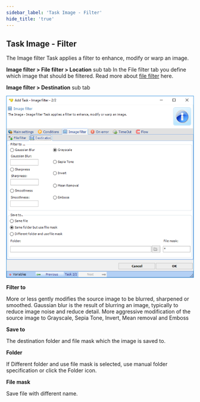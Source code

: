 ```yaml
---
sidebar_label: 'Task Image - Filter'
hide_title: 'true'
---
```


## Task Image - Filter

The Image filter Task applies a filter to enhance, modify or warp an image.
 
**Image filter > File filter > Location** sub tab
In the File filter tab you define which image that should be filtered. Read more about [file filter](../../../server/job-tasks-file-filter) here.
 
**Image filter > Destination** sub tab

![](../../../../../static/img/taskimagefilterdestination.png)

**Filter to**

More or less gently modifies the source image to be blurred, sharpened or smoothed. Gaussian blur is the result of blurring an image, typically to reduce image noise and reduce detail.
More aggressive modification of the source image to Grayscale, Sepia  Tone, Invert, Mean removal and Emboss
 
**Save to**

The destination folder and file mask which the image is saved to.
 
**Folder**

If Different folder and use file mask is selected, use manual folder specification or click the Folder icon.
 
**File mask**

Save file with different name.
